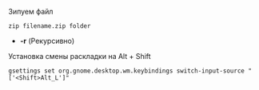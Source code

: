 Зипуем файл
```
zip filename.zip folder
```
 - **-r** (Рекурсивно)

Установка смены раскладки на Alt + Shift
```
gsettings set org.gnome.desktop.wm.keybindings switch-input-source "['<Shift>Alt_L']"
```
